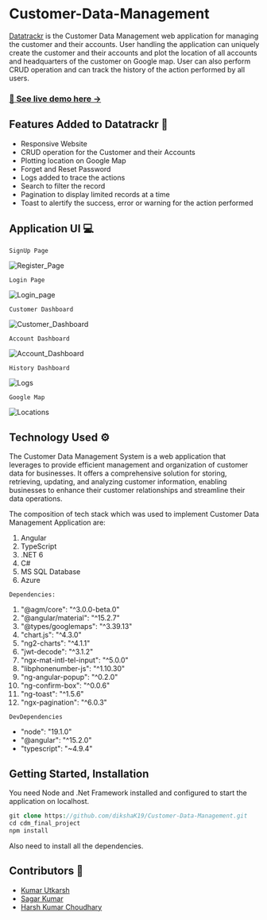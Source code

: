 # Customer-Data-Management 

[Datatrackr](https://datatrackr.azurewebsites.net/) is the Customer Data Management web application for managing the customer and their accounts. User handling the application can uniquely create the customer and their accounts and plot  the location of all accounts and headquarters of the customer on Google map. User can also perform CRUD operation and can track the history of the action performed by all users.

### [📣 See live demo here →](https://datatrackr.azurewebsites.net/)

## Features Added to Datatrackr 📑

- Responsive Website
- CRUD operation for the Customer and their Accounts
- Plotting location on Google Map
- Forget and Reset Password
- Logs added to trace the actions
- Search to filter the record
- Pagination to display limited records at a time
- Toast to alertify the success, error or warning for the action performed



## Application UI 💻

`SignUp Page`

![Register_Page](https://github.com/dikshaK19/Customer-Data-Management/assets/71220973/8545419d-53a3-432d-a10e-e201363e660e)

`Login Page`

![Login_page](https://github.com/dikshaK19/Customer-Data-Management/assets/71220973/a2e766c5-0240-47b0-ba9d-db49f70a5c01)

`Customer Dashboard`

![Customer_Dashboard](https://github.com/dikshaK19/Customer-Data-Management/assets/71220973/f3945a85-4a0d-4936-9a41-66d3d6ff62b5)

`Account Dashboard`

![Account_Dashboard](https://github.com/dikshaK19/Customer-Data-Management/assets/71220973/878f7ce5-3856-44db-95ec-54b955e43cf4)

`History Dashboard`

![Logs](https://github.com/dikshaK19/Customer-Data-Management/assets/71220973/db44a11b-5a0b-4a73-825d-ef31f7912eca)

`Google Map`

![Locations](https://github.com/dikshaK19/Customer-Data-Management/assets/71220973/acb97140-df82-49bc-a4cf-4bf8bed904f2)



## Technology Used ⚙️

The Customer Data Management System is a web application that leverages to provide efficient management and organization of customer data for businesses. It offers a comprehensive solution for storing, retrieving, updating, and analyzing customer information, enabling businesses to enhance their customer relationships and streamline their data operations.

The composition of tech stack which was used to implement Customer Data Management Application are:
1. Angular
2. TypeScript
3. .NET 6
4. C#
5. MS SQL Database
6. Azure

`Dependencies:` 

1. "@agm/core": "^3.0.0-beta.0"
2. "@angular/material": "^15.2.7"
3. "@types/googlemaps": "^3.39.13"
4. "chart.js": "^4.3.0"
5. "ng2-charts": "^4.1.1"
6. "jwt-decode": "^3.1.2"
7. "ngx-mat-intl-tel-input": "^5.0.0"
8. "libphonenumber-js": "^1.10.30"
9. "ng-angular-popup": "^0.2.0"
10. "ng-confirm-box": "^0.0.6"
11. "ng-toast": "^1.5.6"
12. "ngx-pagination": "^6.0.3"

`DevDependencies`

- "node": "19.1.0"
- "@angular": "^15.2.0"
- "typescript": "~4.9.4"


## Getting Started, Installation

You need Node and .Net Framework installed and configured to start the application on localhost.  

```php 
git clone https://github.com/dikshaK19/Customer-Data-Management.git  
cd cdm_final_project  
npm install
```
Also need to install all the dependencies.

## Contributors 🤝

- [Kumar Utkarsh](https://github.com/kutkarsh-2002)
- [Sagar Kumar](https://github.com/Sagar-Kumar-007)
- [Harsh Kumar Choudhary](https://github.com/Harsh-hy45)

